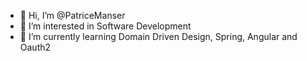 - 👋 Hi, I’m @PatriceManser
- 👀 I’m interested in Software Development
- 🌱 I’m currently learning Domain Driven Design, Spring, Angular and Oauth2

<!---
PatriceManser/PatriceManser is a ✨ special ✨ repository because its `README.md` (this file) appears on your GitHub profile.
You can click the Preview link to take a look at your changes.

New changes done with github online editor
--->
